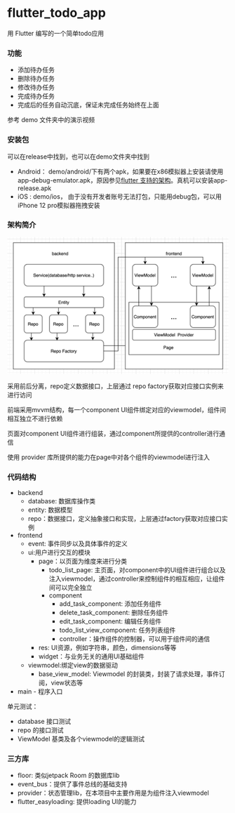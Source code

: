 # flutter_todo_app

用 Flutter 编写的一个简单todo应用

### 功能

- 添加待办任务
- 删除待办任务
- 修改待办任务
- 完成待办任务
- 完成后的任务自动沉底，保证未完成任务始终在上面

参考 demo 文件夹中的演示视频

### 安装包

可以在release中找到，也可以在demo文件夹中找到

- Android： demo/android/下有两个apk，如果要在x86模拟器上安装请使用 app-debug-emulator.apk，原因参见[flutter 支持的架构](https://flutter.cn/docs/deployment/android#section-5)。真机可以安装app-release.apk
- iOS : demo/ios， 由于没有开发者账号无法打包，只能用debug包，可以用iPhone 12 pro模拟器拖拽安装

### 架构简介

![](architecture.png)

采用前后分离，repo定义数据接口，上层通过 repo factory获取对应接口实例来进行访问

前端采用mvvm结构，每一个component UI组件绑定对应的viewmodel，组件间相互独立不进行依赖

页面对component UI组件进行组装，通过component所提供的controller进行通信

使用 provider 库所提供的能力在page中对各个组件的viewmodel进行注入

### 代码结构

- backend 
  - database: 数据库操作类
  - entity: 数据模型
  - repo：数据接口，定义抽象接口和实现，上层通过factory获取对应接口实例
- frontend
  - event: 事件同步以及具体事件的定义
  - ui:用户进行交互的模块
    - page：以页面为维度来进行分类
      - todo_list_page: 主页面，对component中的UI组件进行组合以及注入viewmodel，通过controller来控制组件的相互相应，让组件间可以完全独立
      - component 
        - add_task_component: 添加任务组件
        - delete_task_component: 删除任务组件
        - edit_task_component: 编辑任务组件
        - todo_list_view_component: 任务列表组件
        - controller：操作组件的控制器，可以用于组件间的通信
    - res: UI资源，例如字符串，颜色，dimensions等等
    - widget：与业务无关的通用UI基础组件
  - viewmodel:绑定view的数据驱动
    - base_view_model: Viewmodel 的封装类，封装了请求处理，事件订阅，view状态等
- main - 程序入口

单元测试：

- database 接口测试
- repo 的接口测试
- ViewModel 基类及各个viewmodel的逻辑测试

### 三方库

- floor: 类似jetpack Room 的数据库lib
- event_bus：提供了事件总线的基础支持
- provider：状态管理lib，在本项目中主要作用是为组件注入viewmodel
- flutter_easyloading: 提供loading UI的能力

